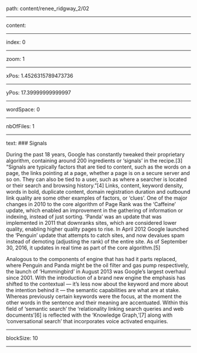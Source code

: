 path: content/renee_ridgway_2/02

----

content: 

----

index: 0

----

zoom: 1

----

xPos: 1.4526315789473736

----

yPos: 17.39999999999997

----

wordSpace: 0

----

nbOfFiles: 1

----

text: ### Signals

During the past 18 years, Google has constantly tweaked their proprietary algorithm, containing around 200 ingredients or ‘signals’ in the recipe.[3] “Signals are typically factors that are tied to content, such as the words on a page, the links pointing at a page, whether a page is on a secure server and so on. They can also be tied to a user, such as where a searcher is located or their search and browsing history.”[4] Links, content, keyword density, words in bold, duplicate content, domain registration duration and outbound link quality are some other examples of factors, or ‘clues’. One of the major changes in 2010 to the core algorithm of Page Rank was the ‘Caffeine’ update, which enabled an improvement in the gathering of information or indexing, instead of just sorting. ‘Panda’ was an update that was implemented in 2011 that downranks sites, which are considered lower quality, enabling higher quality pages to rise. In April 2012 Google launched the ‘Penguin’ update that attempts to catch sites, and now devalues spam instead of demoting (adjusting the rank) of the entire site. As of September 30, 2016, it updates in real time as part of the core algorithm.[5]   
  
Analogous to the components of engine that has had it parts replaced, where Penguin and Panda might be the oil filter and gas pump respectively, the launch of ‘Hummingbird’ in August 2013 was Google’s largest overhaul since 2001. With the introduction of a brand new engine the emphasis has shifted to the contextual — it’s less now about the keyword and more about the intention behind it — the semantic capabilities are what are at stake. Whereas previously certain keywords were the focus, at the moment  the other words in the sentence and their meaning are accentuated. Within this field of ‘semantic search’ the ‘relationality linking search queries and web documents’[6] is reflected with the ‘Knowledge Graph,’[7] along with ‘conversational search’ that incorporates voice activated enquiries.    


----

blockSize: 10

----

